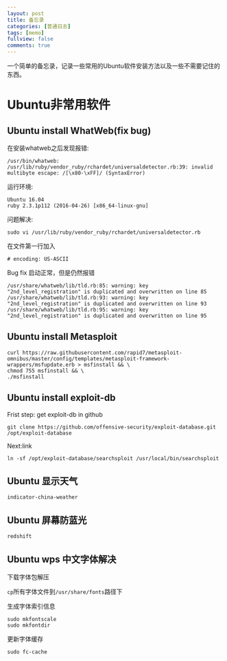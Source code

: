 ```yaml
---
layout: post
title: 备忘录
categories: [普通日志]
tags: [memo]
fullview: false
comments: true
---
```

一个简单的备忘录，记录一些常用的Ubuntu软件安装方法以及一些不需要记住的东西。

# Ubuntu非常用软件

## Ubuntu install WhatWeb(fix bug)

在安装whatweb之后发现报错:

    /usr/bin/whatweb: /usr/lib/ruby/vendor_ruby/rchardet/universaldetector.rb:39: invalid multibyte escape: /[\x80-\xFF]/ (SyntaxError)

运行环境:
    
    Ubuntu 16.04
    ruby 2.3.1p112 (2016-04-26) [x86_64-linux-gnu]

问题解决:

    sudo vi /usr/lib/ruby/vendor_ruby/rchardet/universaldetector.rb

在文件第一行加入

    # encoding: US-ASCII

Bug fix 启动正常，但是仍然报错

    /usr/share/whatweb/lib/tld.rb:85: warning: key "2nd_level_registration" is duplicated and overwritten on line 85
    /usr/share/whatweb/lib/tld.rb:93: warning: key "2nd_level_registration" is duplicated and overwritten on line 93
    /usr/share/whatweb/lib/tld.rb:95: warning: key "2nd_level_registration" is duplicated and overwritten on line 95


## Ubuntu install Metasploit

<pre><code>curl https://raw.githubusercontent.com/rapid7/metasploit-omnibus/master/config/templates/metasploit-framework-wrappers/msfupdate.erb > msfinstall && \
chmod 755 msfinstall && \
./msfinstall</code></pre>

## Ubuntu install exploit-db

Frist step: get exploit-db in github

<pre><code>git clone https://github.com/offensive-security/exploit-database.git /opt/exploit-database
</code></pre>

Next:link 

    ln -sf /opt/exploit-database/searchsploit /usr/local/bin/searchsploit

## Ubuntu 显示天气

    indicator-china-weather

## Ubuntu 屏幕防蓝光

    redshift

## Ubuntu wps 中文字体解决

下载字体包解压

<code>cp</code>所有字体文件到<code>/usr/share/fonts</code>路径下

生成字体索引信息

    sudo mkfontscale 
    sudo mkfontdir

更新字体缓存

    sudo fc-cache
